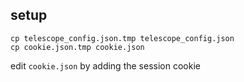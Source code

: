 ## setup
```
cp telescope_config.json.tmp telescope_config.json
cp cookie.json.tmp cookie.json
```
edit `cookie.json` by adding the session cookie
 